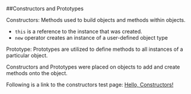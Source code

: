 ##Constructors and Prototypes

Constructors: Methods used to build objects and methods within objects.
 - `this` is a reference to the instance that was created.
 - `new` operator creates an instance of a user-defined object type

Prototype: Prototypes are utilized to define methods to all instances of a particular object.

Constructors and Prototypes were placed on objects to add and create methods onto the object.

Following is a link to the constructors test page:
[Hello, Constructors!](http://tiy-gracelee-constructors-hw.surge.sh/)

